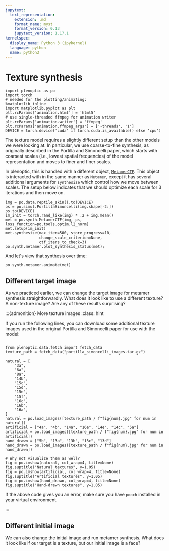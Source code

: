 ```yaml
---
jupytext:
  text_representation:
    extension: .md
    format_name: myst
    format_version: 0.13
    jupytext_version: 1.17.1
kernelspec:
  display_name: Python 3 (ipykernel)
  language: python
  name: python3
---
```


# Texture synthesis

```{code-cell} ipython3
import plenoptic as po
import torch
# needed for the plotting/animating:
%matplotlib inline
import matplotlib.pyplot as plt
plt.rcParams['animation.html'] = 'html5'
# use single-threaded ffmpeg for animation writer
plt.rcParams['animation.writer'] = 'ffmpeg'
plt.rcParams['animation.ffmpeg_args'] = ['-threads', '1']
DEVICE = torch.device('cuda' if torch.cuda.is_available() else 'cpu')
```

The texture model requires a slightly different setup than the other models we were looking at. In particular, we use coarse-to-fine synthesis, as originally described in the Portilla and Simoncelli paper, which starts with coarsest scales (i.e., lowest spatial frequencies) of the model representation and moves to finer and finer scales.

In plenoptic, this is handled with a different object, [`MetamerCTF`](https://docs.plenoptic.org/docs/branch/main/api/plenoptic.synthesize.html#plenoptic.synthesize.metamer.MetamerCTF). This object is interacted with in the same manner as `Metamer`, except it has several additional arguments for `synthesize` which control how we move between scales. The setup below indicates that we should optimize each scale for 3 iterations and then move on.

```{code-cell} ipython3
img = po.data.reptile_skin().to(DEVICE)
ps = po.simul.PortillaSimoncelli(img.shape[-2:])
ps.to(DEVICE)
im_init = torch.rand_like(img) * .2 + img.mean()
met = po.synth.MetamerCTF(img, ps, loss_function=po.tools.optim.l2_norm)
met.setup(im_init)
met.synthesize(max_iter=500, store_progress=10,
               change_scale_criterion=None,
               ctf_iters_to_check=3)
po.synth.metamer.plot_synthesis_status(met);
```

And let's view that synthesis over time:

```{code-cell} ipython3
po.synth.metamer.animate(met)
```

## Different target image

As we practiced earlier, we can change the target image for metamer synthesis straightforwardly. What does it look like to use a different texture? A non-texture image? Are any of these results surprising?

:::{admonition} More texture images
:class: hint

If you run the following lines, you can download some additional texture images used in the original Portilla and Simoncelli paper for use with the model:

```{code-cell} ipython3

from plenoptic.data.fetch import fetch_data
texture_path = fetch_data("portilla_simoncelli_images.tar.gz")

natural = [
    "3a",
    "6a",
    "8a",
    "14b",
    "15c",
    "15d",
    "15e",
    "15f",
    "16c",
    "16b",
    "16a",
]
natural = po.load_images([texture_path / f"fig{num}.jpg" for num in natural])
artificial = ["4a", "4b", "14a", "16e", "14e", "14c", "5a"]
artificial = po.load_images([texture_path / f"fig{num}.jpg" for num in artificial])
hand_drawn = ["5b", "13a", "13b", "13c", "13d"]
hand_drawn = po.load_images([texture_path / f"fig{num}.jpg" for num in hand_drawn])

# Why not visualize them as well?
fig = po.imshow(natural, col_wrap=4, title=None)
fig.suptitle("Natural textures", y=1.05)
fig = po.imshow(artificial, col_wrap=4, title=None)
fig.suptitle("Artificial textures", y=1.05)
fig = po.imshow(hand_drawn, col_wrap=4, title=None)
fig.suptitle("Hand-drawn textures", y=1.05)
```

If the above code gives you an error, make sure you have `pooch` installed in your virtual environment.

:::

## Different initial image

We can also change the initial image and run metamer synthesis. What does it look like if our target is a texture, but our initial image is a face?
